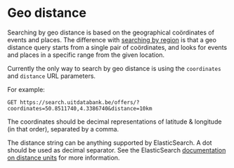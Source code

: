 ---
---

# Geo distance

Searching by geo distance is based on the geographical coördinates of events and places. The difference with [searching by region](/searching/region.md) is that a geo distance query starts from a single pair of coördinates, and looks for events and places in a specific range from the given location.

Currently the only way to search by geo distance is using the `coordinates` and `distance` URL parameters.

For example:

```
GET https://search.uitdatabank.be/offers/?coordinates=50.8511740,4.3386740&distance=10km
```

The coordinates should be decimal representations of latitude & longitude \(in that order\), separated by a comma.

The distance string can be anything supported by ElasticSearch. A dot should be used as decimal separator. See the ElasticSearch [documentation on distance units](https://www.elastic.co/guide/en/elasticsearch/reference/5.0/common-options.html#distance-units) for more information.
